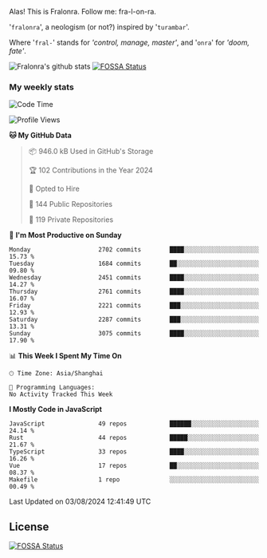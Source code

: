 Alas! This is Fralonra. Follow me: fra-l-on-ra.

'`fralonra`', a neologism (or not?) inspired by '`turambar`'.

Where '`fral-`' stands for *'control, manage, master'*, and '`onra`' for *'doom, fate'*.

![Fralonra's github stats](https://github-readme-stats.vercel.app/api?username=fralonra)
[![FOSSA Status](https://app.fossa.com/api/projects/git%2Bgithub.com%2Ffralonra%2Ffralonra.svg?type=shield)](https://app.fossa.com/projects/git%2Bgithub.com%2Ffralonra%2Ffralonra?ref=badge_shield)

### My weekly stats

<!--START_SECTION:waka-->
![Code Time](http://img.shields.io/badge/Code%20Time-4%2C608%20hrs%2040%20mins-blue)

![Profile Views](http://img.shields.io/badge/Profile%20Views-0-blue)

**🐱 My GitHub Data** 

> 📦 946.0 kB Used in GitHub's Storage 
 > 
> 🏆 102 Contributions in the Year 2024
 > 
> 💼 Opted to Hire
 > 
> 📜 144 Public Repositories 
 > 
> 🔑 119 Private Repositories 
 > 
📅 **I'm Most Productive on Sunday** 

```text
Monday                   2702 commits        ████░░░░░░░░░░░░░░░░░░░░░   15.73 % 
Tuesday                  1684 commits        ██░░░░░░░░░░░░░░░░░░░░░░░   09.80 % 
Wednesday                2451 commits        ████░░░░░░░░░░░░░░░░░░░░░   14.27 % 
Thursday                 2761 commits        ████░░░░░░░░░░░░░░░░░░░░░   16.07 % 
Friday                   2221 commits        ███░░░░░░░░░░░░░░░░░░░░░░   12.93 % 
Saturday                 2287 commits        ███░░░░░░░░░░░░░░░░░░░░░░   13.31 % 
Sunday                   3075 commits        ████░░░░░░░░░░░░░░░░░░░░░   17.90 % 
```


📊 **This Week I Spent My Time On** 

```text
🕑︎ Time Zone: Asia/Shanghai

💬 Programming Languages: 
No Activity Tracked This Week
```

**I Mostly Code in JavaScript** 

```text
JavaScript               49 repos            ██████░░░░░░░░░░░░░░░░░░░   24.14 % 
Rust                     44 repos            █████░░░░░░░░░░░░░░░░░░░░   21.67 % 
TypeScript               33 repos            ████░░░░░░░░░░░░░░░░░░░░░   16.26 % 
Vue                      17 repos            ██░░░░░░░░░░░░░░░░░░░░░░░   08.37 % 
Makefile                 1 repo              ░░░░░░░░░░░░░░░░░░░░░░░░░   00.49 % 
```




 Last Updated on 03/08/2024 12:41:49 UTC
<!--END_SECTION:waka-->

## License
[![FOSSA Status](https://app.fossa.com/api/projects/git%2Bgithub.com%2Ffralonra%2Ffralonra.svg?type=large)](https://app.fossa.com/projects/git%2Bgithub.com%2Ffralonra%2Ffralonra?ref=badge_large)